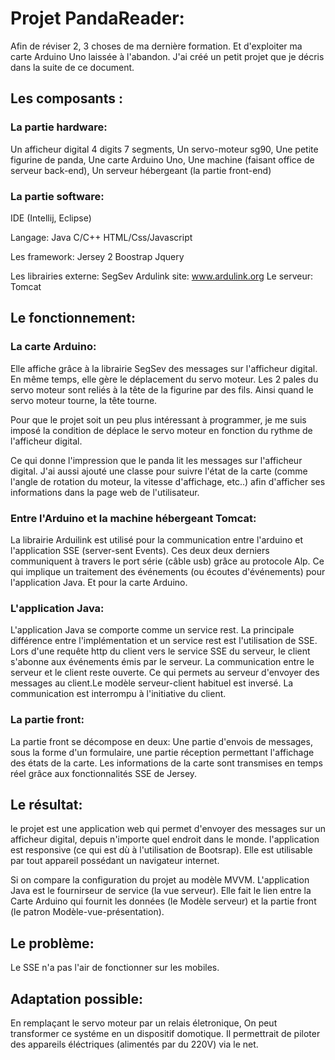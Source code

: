# Projet PandaReader:

Afin de réviser 2, 3 choses de ma dernière formation. Et d'exploiter ma carte Arduino Uno laissée à l'abandon.
J'ai créé un petit projet que je décris dans la suite de ce document. 


## Les composants :

### La partie hardware:

Un afficheur digital 4 digits 7 segments,
Un servo-moteur sg90,
Une petite figurine de panda,
Une carte Arduino Uno,
Une machine (faisant office de serveur back-end),
Un serveur hébergeant (la partie front-end)

### La partie software:

IDE (Intellij, Eclipse)

Langage:
      Java
      C/C++
      HTML/Css/Javascript

Les framework:
      Jersey 2
      Boostrap
      Jquery
      
Les librairies externe:
      SegSev
      Ardulink site: www.ardulink.org
Le serveur:
      Tomcat
      
## Le fonctionnement:

### La carte Arduino:
Elle affiche grâce à la librairie SegSev des messages sur l'afficheur digital. En même temps, elle gère le déplacement du servo moteur.
Les 2 pales du servo moteur sont reliés à la tête de la figurine par des fils. Ainsi quand le servo moteur tourne, la tête tourne.

Pour que le projet soit un peu plus intéressant à programmer, je me suis imposé la condition de déplace le servo moteur en fonction du rythme de l'afficheur digital.

Ce qui donne l'impression que le panda lit les messages sur l'afficheur digital.
J'ai aussi ajouté une classe pour suivre l'état de la carte (comme l'angle de rotation du moteur, la vitesse d'affichage, etc..) afin d'afficher ses informations dans la page web de l'utilisateur.

### Entre l'Arduino et la machine hébergeant Tomcat:
La librairie Arduilink est utilisé pour la communication entre l'arduino et l'application SSE (server-sent Events).
Ces deux deux derniers communiquent à travers le port série (câble usb) grâce au protocole Alp. Ce qui implique un traitement des événements (ou écoutes d'événements) pour l'application Java. Et pour la carte Arduino.

### L'application Java:
L'application Java se comporte comme un service rest. La principale différence entre l'implémentation et un service rest est l'utilisation de SSE. Lors d'une requête http du client vers le service SSE du serveur, le client s'abonne aux événements émis par le serveur. La communication entre le serveur et le client reste ouverte. Ce qui permets au serveur d'envoyer des messages au client.Le modèle serveur-client habituel est inversé. La communication est interrompu à l'initiative du client.

### La partie front:
La partie front se décompose en deux:
Une partie d'envois de messages, sous la forme d'un formulaire, une partie réception permettant l'affichage des états de la carte. Les informations de la carte sont transmises en temps réel grâce aux fonctionnalités SSE de Jersey.

## Le résultat:
le projet est une application web qui permet d'envoyer des messages sur un afficheur digital, depuis n'importe quel endroit dans le monde. l'application est responsive (ce qui est dù à l'utilisation de Bootsrap). Elle est utilisable par tout appareil possédant un navigateur internet.

Si on compare la configuration du projet au modèle MVVM. L'application Java est le fournirseur de service (la vue serveur). Elle fait le lien entre la Carte Arduino qui fournit les données (le Modèle serveur) et la partie front (le patron Modèle-vue-présentation).

## Le problème:
Le SSE n'a pas l'air de fonctionner sur les mobiles.

## Adaptation possible:
En remplaçant le servo moteur par un relais életronique, On peut transformer ce systéme en un dispositif domotique.
Il permettrait de piloter des appareils éléctriques (alimentés par du 220V) via le net.




